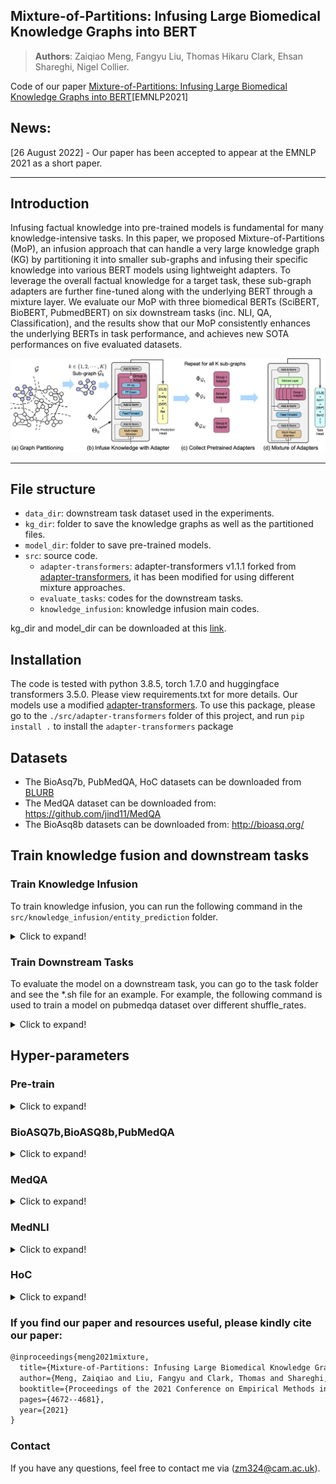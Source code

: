 ## Mixture-of-Partitions: Infusing Large Biomedical Knowledge Graphs into BERT
> **Authors**: Zaiqiao Meng, Fangyu Liu, Thomas Hikaru Clark, Ehsan Shareghi, Nigel Collier.
> 
Code of our paper [Mixture-of-Partitions: Infusing Large Biomedical Knowledge Graphs into BERT](https://arxiv.org/abs/2109.04810)[EMNLP2021]

## News:
[26 August 2022] - Our paper has been accepted to appear at the EMNLP 2021 as a short paper.

------
## Introduction
Infusing factual knowledge into pre-trained models is fundamental for many knowledge-intensive tasks. In this paper, we proposed Mixture-of-Partitions (MoP), an infusion approach that can handle a very large knowledge graph (KG) by partitioning it into smaller sub-graphs and infusing their specific knowledge into various BERT models using lightweight adapters. To leverage the overall factual knowledge for a target task, these sub-graph adapters are further fine-tuned along with the underlying BERT through a mixture layer. We evaluate our MoP with three biomedical BERTs (SciBERT, BioBERT, PubmedBERT) on six downstream tasks (inc. NLI, QA, Classification), and the results show that our MoP consistently enhances the underlying BERTs in task performance, and achieves new SOTA performances on five evaluated datasets.

 ![front-page-graph](/framework_double_col.jpg)


------

## File structure

- `data_dir`: downstream task dataset used in the experiments.
- `kg_dir`: folder to save the knowledge graphs as well as the partitioned files.
- `model_dir`: folder to save pre-trained models.
- `src`: source code.
  - `adapter-transformers`: adapter-transformers v1.1.1 forked from [adapter-transformers](https://github.com/Adapter-Hub/adapter-transformers), it has been modified for using different mixture approaches.
  - `evaluate_tasks`: codes for the downstream tasks.
  -  `knowledge_infusion`: knowledge infusion main codes.

kg_dir and model_dir can be downloaded at this [link](https://www.dropbox.com/s/s8zb8o5agpgx1e9/data_model.zip?dl=0).
## Installation
The code is tested with python 3.8.5, torch 1.7.0 and huggingface transformers 3.5.0. Please view requirements.txt for more details.
Our models use a modified [adapter-transformers](https://github.com/Adapter-Hub/adapter-transformers). To use this package, please go to the `./src/adapter-transformers` folder of this project, and run `pip install .` to install the `adapter-transformers` package

## Datasets
- The BioAsq7b, PubMedQA, HoC datasets can be downloaded from [BLURB](https://microsoft.github.io/BLURB/submit.html)
- The MedQA dataset can be downloaded from: https://github.com/jind11/MedQA
- The BioAsq8b datasets can be downloaded from: http://bioasq.org/

## Train knowledge fusion and downstream tasks

### Train Knowledge Infusion
To train knowledge infusion, you can run the following command in the `src/knowledge_infusion/entity_prediction` folder.
<details>
<summary>Click to expand!</summary>
  
```shell
MODEL="microsoft/BiomedNLP-PubMedBERT-base-uncased-abstract-fulltext"
TOKENIZER="microsoft/BiomedNLP-PubMedBERT-base-uncased-abstract-fulltext"
INPUT_DIR="kg_dir"
OUTPUT_DIR="model_dir"
DATASET_NAME="S20Rel"
ADAPTER_NAMES="entity_predict"
PARTITION=20

python run_pretrain.py \
--model $MODEL \
--tokenizer $TOKENIZER \
--input_dir $INPUT_DIR \
--data_name $DATASET_NAME \
--output_dir $OUTPUT_DIR \
--n_partition $PARTITION \
--use_adapter \
--non_sequential \
--adapter_names  $ADAPTER_NAMES\
--amp \
--cuda \
--num_workers 32 \
--max_seq_length 64 \
--batch_size 256 \
--lr 1e-04 \
--epochs 1 \
--save_step 2000
```
 </details>
 
### Train Downstream Tasks
To evaluate the model on a downstream task, you can go to the task folder and see the *.sh file for an example. For example, the following command is used to train a model on pubmedqa dataset over different shuffle_rates.
<details>
<summary>Click to expand!</summary>
  
```shell
MODEL="microsoft/BiomedNLP-PubMedBERT-base-uncased-abstract-fulltext"
TOKENIZER="microsoft/BiomedNLP-PubMedBERT-base-uncased-abstract-fulltext"
ADAPTER_NAMES="entity_predict"
PARTITION=20
shuffle_rates=(0.10 0.20 0.40 0.80 1.00)

for shuffle_rate in ${shuffle_rates[*]}; do
    python run_pretrain.py \
    --model $MODEL \
    --tokenizer $TOKENIZER \
    --input_dir $INPUT_DIR \
    --output_dir $OUTPUT_DIR \
    --n_partition $PARTITION \
    --use_adapter \
    --non_sequential \
    --adapter_names  $ADAPTER_NAMES\
    --amp \
    --cuda \
    --shuffle_rate $shuffle_rate \
    --num_workers 32 \
    --max_seq_length 64 \
    --batch_size 256 \
    --bi_direction \
    --lr 1e-04 \
    --epochs 2 \
    --save_step 2000
done
```
</details>
 
## Hyper-parameters

### Pre-train
<details>
<summary>Click to expand!</summary>
  
|Parameter|Value|
|------|------|
|lr|1e-04|
|epoch|1-2|
|batch_size|256|
|max_seq_length|64|
  </details>


### BioASQ7b,BioASQ8b,PubMedQA
<details>
<summary>Click to expand!</summary>
  
|Parameter|Value|
|------|------|
|lr|1e-05|
|epoch|25|
|patient|5|
|batch_size|8|
|max_seq_length|512|
|repeat_run|10|
</details>

### MedQA
<details>
<summary>Click to expand!</summary>
  
|Parameter|Value|
|------|------|
|lr|1e-05,2e-05|
|epoch|25|
|patient|5|
|batch_size|12|
|max_seq_length|512|
|repeat_run|3|
|temperature|1|
</details>

### MedNLI
<details>
<summary>Click to expand!</summary>
  
|Parameter|Value|
|------|------|
|lr|1e-05|
|epoch|25|
|patient|5|
|batch_size|16|
|max_seq_length|256|
|repeat_run|3|
|temperature|-15,-10,1|
</details>

### HoC
<details>
<summary>Click to expand!</summary>
  
|Parameter|Value|
|------|------|
|lr|1e-05,3e-05|
|epoch|25|
|patient|5|
|batch_size|16,32|
|max_seq_length|256|
|repeat_run|5|
|temperature|1|
</details>

### If you find our paper and resources useful, please kindly cite our paper:
```latex
@inproceedings{meng2021mixture,
  title={Mixture-of-Partitions: Infusing Large Biomedical Knowledge Graphs into BERT},
  author={Meng, Zaiqiao and Liu, Fangyu and Clark, Thomas and Shareghi, Ehsan and Collier, Nigel},
  booktitle={Proceedings of the 2021 Conference on Empirical Methods in Natural Language Processing},
  pages={4672--4681},
  year={2021}
}
```

### Contact
If you have any questions, feel free to contact me via (zm324@cam.ac.uk).
